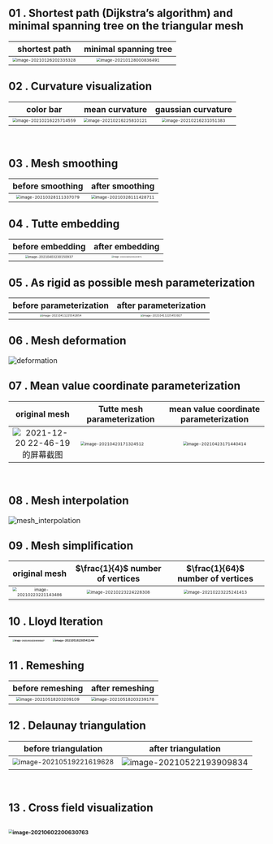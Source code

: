 ## 01 . Shortest path (Dijkstra’s algorithm) and minimal spanning tree on the triangular mesh

|                        shortest path                         |                    minimal spanning tree                     |
| :----------------------------------------------------------: | :----------------------------------------------------------: |
| <img src="README.assets/image-20210126202335328-16397474062451.png" alt="image-20210126202335328" style="zoom:50%;" /> | <img src="README.assets/image-20210128000836491.png" alt="image-20210128000836491" style="zoom:50%;" /> |



## 02 .  Curvature visualization

|                          color bar                           |                        mean curvature                        |                      gaussian curvature                      |
| :----------------------------------------------------------: | :----------------------------------------------------------: | :----------------------------------------------------------: |
| <img src="README.assets/image-20210216225714559.png" alt="image-20210216225714559" style="zoom: 50%;" /> | <img src="README.assets/image-20210216225810121.png" alt="image-20210216225810121" style="zoom:50%;" /> | <img src="README.assets/image-20210216231051383.png" alt="image-20210216231051383" style="zoom:50%;" /> |

​                                                                                                                 

## 03 . Mesh smoothing

|                       before smoothing                       |                       after smoothing                        |
| :----------------------------------------------------------: | :----------------------------------------------------------: |
| <img src="README.assets/image-20210328111337079.png" alt="image-20210328111337079" style="zoom: 50%;" /> | <img src="README.assets/image-20210328111428711.png" alt="image-20210328111428711" style="zoom:50%;" /> |

  

## 04 . Tutte embedding

|                       before embedding                       |                       after embedding                        |
| :----------------------------------------------------------: | :----------------------------------------------------------: |
| <img src="README.assets/image-20210403230150937.png" alt="image-20210403230150937" style="zoom: 38%;" /> | <img src="README.assets/image-20210403230220971.png" alt="image-20210403230220971" style="zoom: 24%;" /> |

  

## 05 . As rigid as possible mesh parameterization

|                   before parameterization                    |                    after parameterization                    |
| :----------------------------------------------------------: | :----------------------------------------------------------: |
| <img src="README.assets/image-20210411225542854.png" alt="image-20210411225542854" style="zoom:33%;" /> | <img src="README.assets/image-20210411225453927.png" alt="image-20210411225453927" style="zoom:33%;" /> |

   

## 06 . Mesh deformation

![deformation](README.assets/deformation.gif)



## 07 . Mean value coordinate parameterization

|                        original mesh                         | Tutte mesh parameterization                                  |            mean value coordinate parameterization            |
| :----------------------------------------------------------: | ------------------------------------------------------------ | :----------------------------------------------------------: |
| <img src="README.assets/2021-12-20 22-46-19 的屏幕截图.png" alt="2021-12-20 22-46-19 的屏幕截图"  /> | <img src="README.assets/image-20210423171324512.png" alt="image-20210423171324512" style="zoom: 50%;" /> | <img src="README.assets/image-20210423171440414.png" alt="image-20210423171440414" style="zoom:50%;" /> |

​                                                                

## 08 . Mesh interpolation

![mesh_interpolation](README.assets/mesh_interpolation.gif)



## 09 . Mesh simplification

|                        original mesh                         |               $\frac{1}{4}$ number of vertices               |              $\frac{1}{64}$ number of vertices               |
| :----------------------------------------------------------: | :----------------------------------------------------------: | :----------------------------------------------------------: |
| <img src="README.assets/image-20210223221143486.png" alt="image-20210223221143486" style="zoom:50%;" /> | <img src="README.assets/image-20210223224228308.png" alt="image-20210223224228308" style="zoom:50%;" /> | <img src="README.assets/image-20210223225241413.png" alt="image-20210223225241413" style="zoom:50%;" /> |



## 10 .  Lloyd Iteration

| <img src="README.assets/image-20210516230006647.png" alt="image-20210516230006647" style="zoom: 25%;" /> | <img src="README.assets/image-20210516230541144.png" alt="image-20210516230541144" style="zoom: 33%;" /> |
| :----------------------------------------------------------: | :----------------------------------------------------------: |

  

## 11 . Remeshing

|                       before remeshing                       |                       after remeshing                        |
| :----------------------------------------------------------: | :----------------------------------------------------------: |
| <img src="README.assets/image-20210518203209109.png" alt="image-20210518203209109" style="zoom: 50%;" /> | <img src="README.assets/image-20210518203239178.png" alt="image-20210518203239178" style="zoom: 50%;" /> |

  

## 12 . Delaunay triangulation

|                     before triangulation                     |                     after triangulation                      |
| :----------------------------------------------------------: | :----------------------------------------------------------: |
| <img src="README.assets/image-20210519221619628.png" alt="image-20210519221619628" style="zoom: 80%;" /> | <img src="README.assets/image-20210522193909834.png" alt="image-20210522193909834"  /> |

​										

## 13 . Cross field visualization

##  <img src="README.assets/image-20210602200630763.png" alt="image-20210602200630763" style="zoom: 50%;" />

